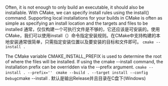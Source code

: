 Often, it is not enough to only build an executable, it should also be installable. With CMake, we can specify install rules using the install() command. Supporting local installations for your builds in CMake is often as simple as specifying an install location and the targets and files to be installed
通常，仅仅构建一个可执行文件是不够的，它还应该是可安装的。使用CMake，我们可以使用install（）命令指定安装规则。在CMake中支持构建的本地安装通常很简单，只需指定安装位置以及要安装的目标和文件即可。
`cmake --install . `

The CMake variable CMAKE_INSTALL_PREFIX is used to determine the root of where the files will be installed. If using the cmake --install command, the installation prefix can be overridden via the --prefix argument.
`cmake --install . --prefix=''`
` cmake --build . --target install --config Debug`cmake --install . 默认是输出Release并且目录在C盘下(Windows)